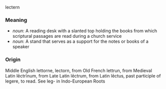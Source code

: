 lectern
### Meaning
+ _noun_: A reading desk with a slanted top holding the books from which scriptural passages are read during a church service
+ _noun_: A stand that serves as a support for the notes or books of a speaker

### Origin

Middle English lettorne, lectorn, from Old French lettrun, from Medieval Latin lēctrīnum, from Late Latin lēctrum, from Latin lēctus, past participle of legere, to read. See leg- in Indo-European Roots
